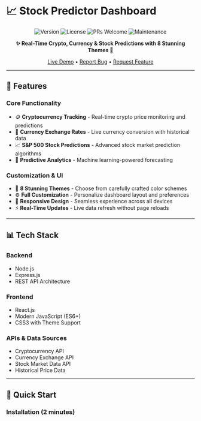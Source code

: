 # 📈 Stock Predictor Dashboard

<div align="center">

![Version](https://img.shields.io/badge/version-1.0.0-blue.svg)
![License](https://img.shields.io/badge/license-MIT-green.svg)
![PRs Welcome](https://img.shields.io/badge/PRs-welcome-brightgreen.svg)
![Maintenance](https://img.shields.io/badge/Maintained%3F-yes-green.svg)

**✨ Real-Time Crypto, Currency & Stock Predictions with 8 Stunning Themes 🎲**

[Live Demo](#) • [Report Bug](#) • [Request Feature](#)

</div>

---

## 🎯 Features

### Core Functionality
- 🪙 **Cryptocurrency Tracking** - Real-time crypto price monitoring and predictions
- 💱 **Currency Exchange Rates** - Live currency conversion with historical data
- 📈 **S&P 500 Stock Predictions** - Advanced stock market prediction algorithms
- 🔮 **Predictive Analytics** - Machine learning-powered forecasting

### Customization & UI
- 🎨 **8 Stunning Themes** - Choose from carefully crafted color schemes
- ⚙️ **Full Customization** - Personalize dashboard layout and preferences
- 📱 **Responsive Design** - Seamless experience across all devices
- ⚡ **Real-Time Updates** - Live data refresh without page reloads

---

## 📊 Tech Stack

### Backend
- Node.js
- Express.js
- REST API Architecture

### Frontend
- React.js
- Modern JavaScript (ES6+)
- CSS3 with Theme Support

### APIs & Data Sources
- Cryptocurrency API
- Currency Exchange API
- Stock Market Data API
- Historical Price Data

---

## 🚀 Quick Start

### Installation (2 minutes)

